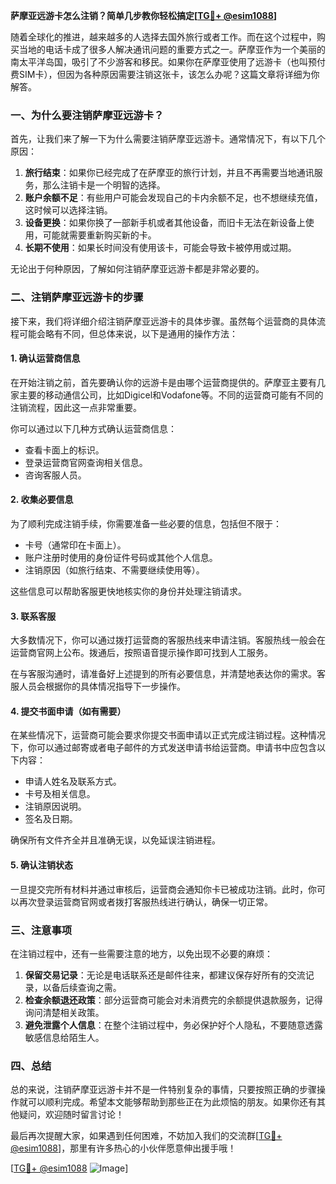 **萨摩亚远游卡怎么注销？简单几步教你轻松搞定[[TG💪+ @esim1088](https://t.me/s/esim1088)]**

随着全球化的推进，越来越多的人选择去国外旅行或者工作。而在这个过程中，购买当地的电话卡成了很多人解决通讯问题的重要方式之一。萨摩亚作为一个美丽的南太平洋岛国，吸引了不少游客和移民。如果你在萨摩亚使用了远游卡（也叫预付费SIM卡），但因为各种原因需要注销这张卡，该怎么办呢？这篇文章将详细为你解答。

### 一、为什么要注销萨摩亚远游卡？

首先，让我们来了解一下为什么需要注销萨摩亚远游卡。通常情况下，有以下几个原因：

1. **旅行结束**：如果你已经完成了在萨摩亚的旅行计划，并且不再需要当地通讯服务，那么注销卡是一个明智的选择。
2. **账户余额不足**：有些用户可能会发现自己的卡内余额不足，也不想继续充值，这时候可以选择注销。
3. **设备更换**：如果你换了一部新手机或者其他设备，而旧卡无法在新设备上使用，可能就需要重新购买新的卡。
4. **长期不使用**：如果长时间没有使用该卡，可能会导致卡被停用或过期。

无论出于何种原因，了解如何注销萨摩亚远游卡都是非常必要的。

### 二、注销萨摩亚远游卡的步骤

接下来，我们将详细介绍注销萨摩亚远游卡的具体步骤。虽然每个运营商的具体流程可能会略有不同，但总体来说，以下是通用的操作方法：

#### 1. 确认运营商信息

在开始注销之前，首先要确认你的远游卡是由哪个运营商提供的。萨摩亚主要有几家主要的移动通信公司，比如Digicel和Vodafone等。不同的运营商可能有不同的注销流程，因此这一点非常重要。

你可以通过以下几种方式确认运营商信息：
- 查看卡面上的标识。
- 登录运营商官网查询相关信息。
- 咨询客服人员。

#### 2. 收集必要信息

为了顺利完成注销手续，你需要准备一些必要的信息，包括但不限于：
- 卡号（通常印在卡面上）。
- 账户注册时使用的身份证件号码或其他个人信息。
- 注销原因（如旅行结束、不需要继续使用等）。

这些信息可以帮助客服更快地核实你的身份并处理注销请求。

#### 3. 联系客服

大多数情况下，你可以通过拨打运营商的客服热线来申请注销。客服热线一般会在运营商官网上公布。拨通后，按照语音提示操作即可找到人工服务。

在与客服沟通时，请准备好上述提到的所有必要信息，并清楚地表达你的需求。客服人员会根据你的具体情况指导下一步操作。

#### 4. 提交书面申请（如有需要）

在某些情况下，运营商可能会要求你提交书面申请以正式完成注销过程。这种情况下，你可以通过邮寄或者电子邮件的方式发送申请书给运营商。申请书中应包含以下内容：
- 申请人姓名及联系方式。
- 卡号及相关信息。
- 注销原因说明。
- 签名及日期。

确保所有文件齐全并且准确无误，以免延误注销进程。

#### 5. 确认注销状态

一旦提交完所有材料并通过审核后，运营商会通知你卡已被成功注销。此时，你可以再次登录运营商官网或者拨打客服热线进行确认，确保一切正常。

### 三、注意事项

在注销过程中，还有一些需要注意的地方，以免出现不必要的麻烦：

1. **保留交易记录**：无论是电话联系还是邮件往来，都建议保存好所有的交流记录，以备后续查询之需。
2. **检查余额退还政策**：部分运营商可能会对未消费完的余额提供退款服务，记得询问清楚相关政策。
3. **避免泄露个人信息**：在整个注销过程中，务必保护好个人隐私，不要随意透露敏感信息给陌生人。

### 四、总结

总的来说，注销萨摩亚远游卡并不是一件特别复杂的事情，只要按照正确的步骤操作就可以顺利完成。希望本文能够帮助到那些正在为此烦恼的朋友。如果你还有其他疑问，欢迎随时留言讨论！

最后再次提醒大家，如果遇到任何困难，不妨加入我们的交流群[[TG💪+ @esim1088](https://t.me/s/esim1088)]，那里有许多热心的小伙伴愿意伸出援手哦！

[[TG💪+ @esim1088](https://t.me/s/esim1088) ![Image](https://i.postimg.cc/4NQfJmqS/Snipaste-2025-05-13-00-14-12.png)]